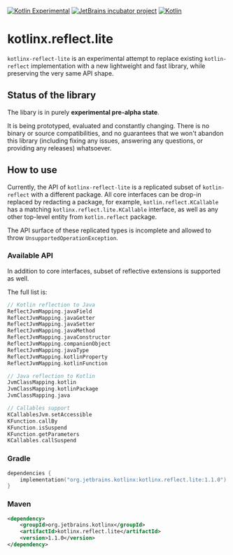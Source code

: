 [![Kotlin Experimental](https://kotl.in/badges/experimental.svg)](https://kotlinlang.org/docs/components-stability.html)
[![JetBrains incubator project](https://jb.gg/badges/incubator.svg)](https://confluence.jetbrains.com/display/ALL/JetBrains+on+GitHub)
[![Kotlin](https://img.shields.io/badge/kotlin-1.7.0-blue.svg)](https://kotlinlang.org)

# kotlinx.reflect.lite

`kotlinx-reflect-lite` is an experimental attempt to replace existing `kotlin-reflect` implementation 
with a new lightweight and fast library, while preserving the very same API shape.


## Status of the library

The libary is in purely **experimental pre-alpha state**.

It is being prototyped, evaluated and constantly changing.
There is no binary or source compatibilities, and no guarantees that we won't 
abandon this library (including fixing any issues, answering any questions, or providing any releases) 
whatsoever.


## How to use

Currently, the API of `kotlinx-reflect-lite` is a replicated subset of `kotlin-reflect` with a different package.
All core interfaces can be drop-in replaced by redacting a package, for example, 
`kotlin.reflect.KCallable` has a matching `kotlinx.reflect.lite.KCallable` interface, as well as any 
other top-level entity from `kotlin.reflect` package.

The API surface of these replicated types is incomplete and allowed to throw `UnsupportedOperationException`.

### Available API

In addition to core interfaces, subset of reflective extensions is supported as well.

The full list is:
```kotlin
// Kotlin reflection to Java
ReflectJvmMapping.javaField
ReflectJvmMapping.javaGetter
ReflectJvmMapping.javaSetter
ReflectJvmMapping.javaMethod
ReflectJvmMapping.javaConstructor
ReflectJvmMapping.companionObject
ReflectJvmMapping.javaType
ReflectJvmMapping.kotlinProperty
ReflectJvmMapping.kotlinFunction

// Java reflection to Kotlin
JvmClassMapping.kotlin
JvmClassMapping.kotlinPackage
JvmClassMapping.java

// Callables support
KCallablesJvm.setAccessible
KFunction.callBy
KFunction.isSuspend
KFunction.getParameters
KCallables.callSuspend
```

### Gradle
```kotlin
dependencies {
    implementation("org.jetbrains.kotlinx:kotlinx.reflect.lite:1.1.0")
}
```

### Maven

```xml
<dependency>
    <groupId>org.jetbrains.kotlinx</groupId>
    <artifactId>kotlinx.reflect.lite</artifactId>
    <version>1.1.0</version>
</dependency>
```
